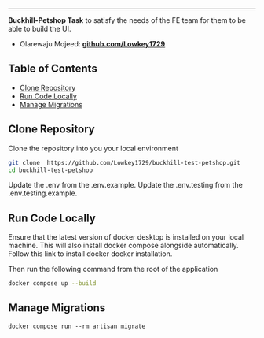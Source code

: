 ------
**Buckhill-Petshop Task** 
to satisfy the needs of the FE team for them to be able to build the UI.

- Olarewaju Mojeed: **[github.com/Lowkey1729](https://github.com/Lowkey1729)**

## Table of Contents

- [Clone Repository](#clone-repository)
- [Run Code Locally](#run-code-locally)
- [Manage Migrations](#manage-migrations)



## Clone Repository

Clone the repository into you your local environment

```bash
git clone  https://github.com/Lowkey1729/buckhill-test-petshop.git
cd buckhill-test-petshop
```
Update the .env from the .env.example.
Update the .env.testing from the .env.testing.example.


## Run Code Locally

Ensure that the latest version of docker desktop is installed on your local machine. This will also install docker compose alongside automatically. Follow this link to install docker docker installation.

Then run the following command from the root of the application

```bash
docker compose up --build
```

## Manage Migrations

```
docker compose run --rm artisan migrate
```
